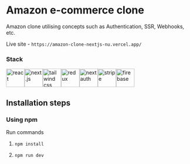 # Amazon e-commerce clone
Amazon clone utilising concepts such as Authentication, SSR, Webhooks, etc.

Live site - ```https://amazon-clone-nextjs-nu.vercel.app/```

### Stack

<div style="display: flex; width: 300px justify-content: space-between;">
    <img src="https://cdn.freebiesupply.com/logos/large/2x/react-1-logo-png-transparent.png" alt="react" width="50" height="50">
    <img src="https://decodenatura.com/static/fb8aa1bb70c9925ce1ae22dc2711b343/nextjs-logo.png" alt="next.js" width="50" height="50">
    <img src="https://upload.wikimedia.org/wikipedia/commons/thumb/d/d5/Tailwind_CSS_Logo.svg/2048px-Tailwind_CSS_Logo.svg.png" alt="tailwind css" width="50" height="50">
    <img src="https://img1.freepng.es/20180518/lxx/kisspng-redux-react-javascript-freecodecamp-npm-5afe8d07330f01.4423642715266316872092.jpg" alt="redux" width="50" height="50">
    <img src="https://next-auth.js.org/img/logo/logo-sm.png" alt="nextauth" width="50" height="50">
    <img src="https://upload.wikimedia.org/wikipedia/commons/thumb/b/ba/Stripe_Logo%2C_revised_2016.svg/2560px-Stripe_Logo%2C_revised_2016.svg.png" alt="stripe" width="50" height="50">
    <img src="https://firebase.google.com/downloads/brand-guidelines/PNG/logo-vertical.png?hl=es" alt="firebase" width="50" height="50"><br/><br/><br/>
</div>


## Installation steps

### Using npm

Run commands

1) ```npm install```


2) ```npm run dev```


